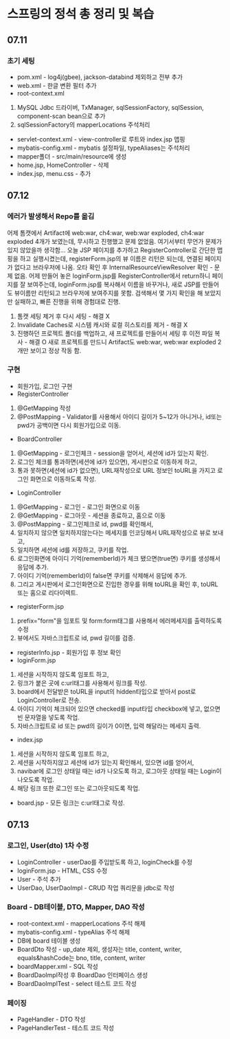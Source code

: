 # 스프링의 정석 총 정리 및 복습
## 07.11
### 초기 세팅
- pom.xml - log4j(gbee), jackson-databind 제외하고 전부 추가
- web.xml - 한글 변환 필터 추가
- root-context.xml  
1. MySQL Jdbc 드라이버, TxManager, sqlSessionFactory, sqlSession, component-scan bean으로 추가
2. sqlSessionFactory의 mapperLocations 주석처리
- servlet-context.xml - view-controller로 루트와 index.jsp 맵핑
- mybatis-config.xml - mybatis 설정파일, typeAliases는 주석처리
- mapper폴더 - src/main/resource에 생성
- home.jsp, HomeController - 삭제
- index.jsp, menu.css - 추가

## 07.12
### 에러가 발생해서 Repo를 옮김
어제 톰캣에서 Artifact에 web:war, ch4:war, web:war exploded, ch4:war exploded 4개가 보였는데,
무시하고 진행했고 문제 없었음. 여기서부터 무언가 문제가 있지 않았을까 생각함...
오늘 JSP 페이지를 추가하고 RegisterController로 간단한 맵핑을 하고 실행시켰는데, registerForm.jsp의 뷰 이름은 리턴은 되는데, 
연결된 페이지가 없다고 브라우저에 나옴.
오타 확인 후 InternalResourceViewResolver 확인 - 문제 없음.
어제 만들어 놓은 loginForm.jsp를 RegisterController에서 return하니 페이지를 잘 보여주는데, 
loginForm.jsp를 복사해서 이름을 바꾸거나, 새로 JSP를 만들어도 뷰이름만 리턴되고 브라우저에 보여주지를 못함.
검색해서 몇 가지 확인을 해 보았지만 실패하고, 빠른 진행을 위해 경험대로 진행. 
1. 톰캣 세팅 제거 후 다시 세팅 - 해결 X
2. Invalidate Caches로 시스템 캐시와 로컬 히스토리를 제거 - 해결 X
3. 진행하던 프로젝트 폴더를 백업하고, 새 프로젝트를 만들어서 세팅 후 이전 파일 복사 - 해결 O
새로 프로젝트를 만드니 Artifact도 web:war, web:war exploded 2개만 보이고 정상 작동 함.

### 구현
- 회원가입, 로그인 구현
- RegisterController
1. @GetMapping 작성
2. @PostMapping - Validator를 사용해서 아이디 길이가 5~12가 아니거나, id또는 pwd가 공백이면 다시 회원가입으로 이동.

- BoardController
1. @GetMapping - 로그인체크 - session을 얻어서, 세션에 id가 있는지 확인.
2. 로그인 체크를 통과하면(세션에 id가 있으면), 게시판으로 이동하게 하고,
3. 통과 못하면(세션에 id가 없으면), URL재작성으로 URL 정보인 toURL을 가지고 로그인 화면으로 이동하도록 작성.

- LoginController
1. @GetMapping - 로그인 - 로그인 화면으로 이동
2. @GetMapping - 로그아웃 - 세션을 종료하고, 홈으로 이동
3. @PostMapping - 로그인체크로 id, pwd를 확인해서,
4. 일치하지 않으면 일치하지않는다는 메세지를 인코딩해서 URL재작성으로 뷰로 보내고,
5. 일치하면 세션에 id를 저장하고, 쿠키를 작업.
6. 로그인화면에 아이디 기억(rememberId)가 체크 됐으면(true면) 쿠키를 생성해서 응답에 추가.
7. 아이디 기억(rememberId)이 false면 쿠키를 삭제해서 응답에 추가.
8. 그리고 게시판에서 로그인화면으로 진입한 경우를 위해 toURL을 확인 후, toURL 또는 홈으로 리다이렉트.

- registerForm.jsp
1. prefix="form"을 임포트 및 form:form태그를 사용해서 에러메세지를 출력하도록 수정
2. 뷰에서도 자바스크립트로 id, pwd 길이를 검증.

- registerInfo.jsp - 회원가입 후 정보 확인
- loginForm.jsp  
1. 세션을 시작하지 않도록 임포트 하고,
2. 링크가 붙은 곳에 c:url태그를 사용해서 링크를 작성.
3. board에서 전달받은 toURL을 input의 hidden타입으로 받아서 post로 LoginController로 전송.
4. 아이디 기억이 체크되어 있으면 checked를 input타입 checkbox에 넣고, 없으면 빈 문자열을 넣도록 작업.
5. 자바스크립트로 id 또는 pwd의 길이가 0이면, 입력 해달라는 메세지 출력. 

- index.jsp
1. 세션을 시작하지 않도록 임포트 하고,
2. 세션을 시작하지않고 세션에 id가 있는지 확인해서, 있으면 id를 얻어서,
3. navibar에 로그인 상태일 때는 id가 나오도록 하고, 로그아웃 상태일 때는 Login이 나오도록 작업.
4. 해당 링크 또한 로그인 또는 로그아웃되도록 작업.

- board.jsp - 모든 링크는 c:url태그로 작성.

## 07.13
### 로그인, User(dto) 1차 수정
- LoginController - userDao를 주입받도록 하고, loginCheck를 수정
- loginForm.jsp - HTML, CSS 수정
- User - 주석 추가
- UserDao, UserDaoImpl - CRUD 작업 쿼리문을 jdbc로 작성

### Board - DB테이블, DTO, Mapper, DAO 작성 
- root-context.xml - mapperLocations 주석 해제
- mybatis-config.xml - typeAlias 주석 해제
- DB에 board 테이블 생성
- BoardDto 작성 - up_date 제외, 생성자는 title, content, writer, equals&hashCode는 bno, title, content, writer
- boardMapper.xml - SQL 작성
- BoardDaoImpl작성 후 BoardDao 인터페이스 생성
- BoardDaoImplTest - select 테스트 코드 작성

### 페이징
- PageHandler - DTO 작성
- PageHandlerTest - 테스트 코드 작성

